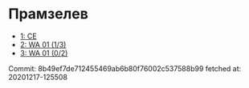 # Прамзелев
- [1: CE](1.md)
- [2: WA 01 (1/3)](2.md)
- [3: WA 01 (0/2)](3.md)

Commit: 8b49ef7de712455469ab6b80f76002c537588b99
 fetched at: 20201217-125508
